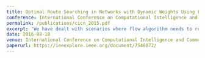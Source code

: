 ```yaml
---
title: Optimal Route Searching in Networks with Dynamic Weights Using Flow Algorithms
conference: International Conference on Computational Intelligence and Communication Networks(CICN) 2015
permalink: /publications/cicn_2015.pdf
excerpt: 'We have dealt with scenarios where flow algorithm needs to run repeatedly to establish flows in a network with timely changing capacities and we have sought to obtain some form of computational intelligence on that subject.'
date: 2016-08-18
venue: International Conference on Computational Intelligence and Communication Networks(CICN) 2015
paperurl: https://ieeexplore.ieee.org/document/7546072/
---
```



